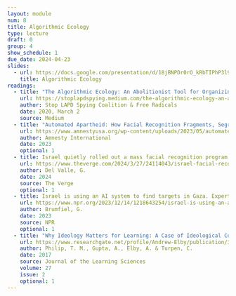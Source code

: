 ```yaml
---
layout: module
num: 8
title: Algorithmic Ecology
type: lecture
draft: 0
group: 4
show_schedule: 1
due_date: 2024-04-23
slides:
  - url: https://docs.google.com/presentation/d/18jBNPDr0rO_kRbTIPhP3l9Efmsw8RcfvoXl9uvbtQAw/edit?usp=sharing
    title: Algorithmic Ecology
readings:
  - title: "The Algorithmic Ecology: An Abolitionist Tool for Organizing Against Algorithms"
    url: https://stoplapdspying.medium.com/the-algorithmic-ecology-an-abolitionist-tool-for-organizing-against-algorithms-14fcbd0e64d0
    author: Stop LAPD Spying Coalition & Free Radicals 
    date: 2020, March 2
    source: Medium
  - title: "Automated Apartheid: How Facial Recognition Fragments, Segregates and Controls Palestinians in the Opt"
    url: https://www.amnestyusa.org/wp-content/uploads/2023/05/automated_apartheid_online_AmnestyUSA.pdf
    author: Amnesty International
    date: 2023
    optional: 1
  - title: Israel quietly rolled out a mass facial recognition program in the Gaza Strip
    url: https://www.theverge.com/2024/3/27/24114043/israel-facial-recognition-gaza-strip-corsight
    author: Del Valle, G.
    date: 2024
    source: The Verge
    optional: 1
  - title: Israel is using an AI system to find targets in Gaza. Experts say it's just the start
    url: https://www.npr.org/2023/12/14/1218643254/israel-is-using-an-ai-system-to-find-targets-in-gaza-experts-say-its-just-the-st
    author: Brumfiel, G.
    date: 2023
    source: NPR
    optional: 1
  - title: "Why Ideology Matters for Learning: A Case of Ideological Convergence in an Engineering Ethics Classroom Discussion on Drone Warfare"
    url: https://www.researchgate.net/profile/Andrew-Elby/publication/319950062_Why_Ideology_Matters_for_Learning_A_Case_of_Ideological_Convergence_in_an_Engineering_Ethics_Classroom_Discussion_on_Drone_Warfare/links/59debe53a6fdcca0d3206b30/Why-Ideology-Matters-for-Learning-A-Case-of-Ideological-Convergence-in-an-Engineering-Ethics-Classroom-Discussion-on-Drone-Warfare.pdf
    author: Philip, T. M., Gupta, A., Elby, A. & Turpen, C.
    date: 2017
    source: Journal of the Learning Sciences
    volume: 27
    issue: 2
    optional: 1
---
```

